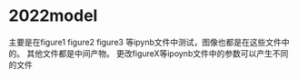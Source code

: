 # 2022model
主要是在figure1  figure2   figure3 等ipynb文件中测试，图像也都是在这些文件中的。  其他文件都是中间产物。
更改figureX等ipoynb文件中的参数可以产生不同的文件
